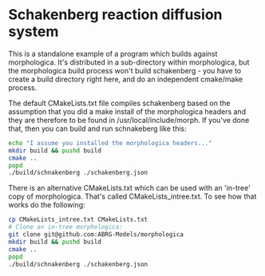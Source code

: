 # Schakenberg reaction diffusion system

This is a standalone example of a program which builds against
morphologica. It's distributed in a sub-directory within morphologica,
but the morphologica build process won't build schakenberg - you have
to create a build directory right here, and do an independent
cmake/make process.

The default CMakeLists.txt file compiles schakenberg based on the
assumption that you did a make install of the morphologica headers and
they are therefore to be found in /usr/local/include/morph. If you've
done that, then you can build and run schnakeberg like this:

```bash
echo "I assume you installed the morphologica headers..."
mkdir build && pushd build
cmake ..
popd
./build/schnakenberg ./schakenberg.json
```

There is an alternative CMakeLists.txt which can be used with an
'in-tree' copy of morphologica. That's called
CMakeLists_intree.txt. To see how that works do the following:

```bash
cp CMakeLists_intree.txt CMakeLists.txt
# Clone an in-tree morphologica:
git clone git@github.com:ABRG-Models/morphologica
mkdir build && pushd build
cmake ..
popd
./build/schnakenberg ./schakenberg.json
```
